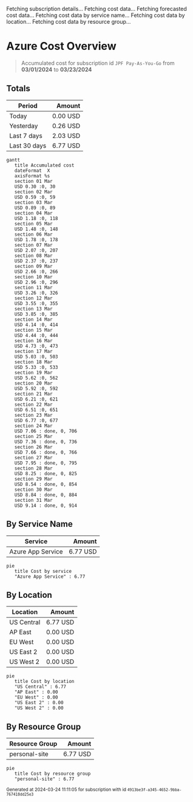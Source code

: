 Fetching subscription details...
Fetching cost data...
Fetching forecasted cost data...
Fetching cost data by service name...
Fetching cost data by location...
Fetching cost data by resource group...
# Azure Cost Overview

> Accumulated cost for subscription id `JPF Pay-As-You-Go` from **03/01/2024** to **03/23/2024**

## Totals

|Period|Amount|
|---|---:|
|Today|0.00 USD|
|Yesterday|0.26 USD|
|Last 7 days|2.03 USD|
|Last 30 days|6.77 USD|

```mermaid
gantt
   title Accumulated cost
   dateFormat  X
   axisFormat %s
   section 01 Mar
   USD 0.30 :0, 30
   section 02 Mar
   USD 0.59 :0, 59
   section 03 Mar
   USD 0.89 :0, 89
   section 04 Mar
   USD 1.18 :0, 118
   section 05 Mar
   USD 1.48 :0, 148
   section 06 Mar
   USD 1.78 :0, 178
   section 07 Mar
   USD 2.07 :0, 207
   section 08 Mar
   USD 2.37 :0, 237
   section 09 Mar
   USD 2.66 :0, 266
   section 10 Mar
   USD 2.96 :0, 296
   section 11 Mar
   USD 3.26 :0, 326
   section 12 Mar
   USD 3.55 :0, 355
   section 13 Mar
   USD 3.85 :0, 385
   section 14 Mar
   USD 4.14 :0, 414
   section 15 Mar
   USD 4.44 :0, 444
   section 16 Mar
   USD 4.73 :0, 473
   section 17 Mar
   USD 5.03 :0, 503
   section 18 Mar
   USD 5.33 :0, 533
   section 19 Mar
   USD 5.62 :0, 562
   section 20 Mar
   USD 5.92 :0, 592
   section 21 Mar
   USD 6.21 :0, 621
   section 22 Mar
   USD 6.51 :0, 651
   section 23 Mar
   USD 6.77 :0, 677
   section 24 Mar
   USD 7.06 : done, 0, 706
   section 25 Mar
   USD 7.36 : done, 0, 736
   section 26 Mar
   USD 7.66 : done, 0, 766
   section 27 Mar
   USD 7.95 : done, 0, 795
   section 28 Mar
   USD 8.25 : done, 0, 825
   section 29 Mar
   USD 8.54 : done, 0, 854
   section 30 Mar
   USD 8.84 : done, 0, 884
   section 31 Mar
   USD 9.14 : done, 0, 914
```

## By Service Name

|Service|Amount|
|---|---:|
|Azure App Service|6.77 USD|

```mermaid
pie
   title Cost by service
   "Azure App Service" : 6.77
```

## By Location

|Location|Amount|
|---|---:|
|US Central|6.77 USD|
|AP East|0.00 USD|
|EU West|0.00 USD|
|US East 2|0.00 USD|
|US West 2|0.00 USD|

```mermaid
pie
   title Cost by location
   "US Central" : 6.77
   "AP East" : 0.00
   "EU West" : 0.00
   "US East 2" : 0.00
   "US West 2" : 0.00
```

## By Resource Group

|Resource Group|Amount|
|---|---:|
|personal-site|6.77 USD|

```mermaid
pie
   title Cost by resource group
   "personal-site" : 6.77
```

<sup>Generated at 2024-03-24 11:11:05 for subscription with id `4913be3f-a345-4652-9bba-767418dd25e3`</sup>
